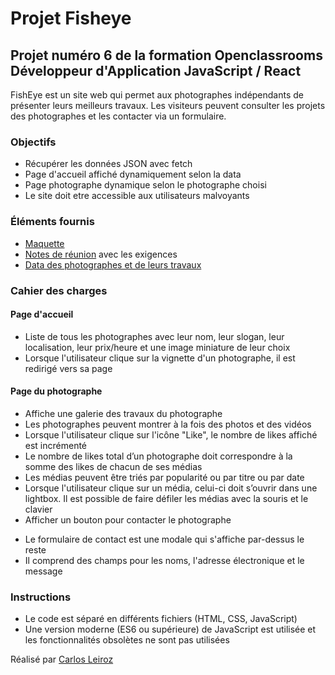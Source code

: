# Projet Fisheye

## Projet numéro 6 de la formation Openclassrooms Développeur d'Application JavaScript / React

FishEye est un site web qui permet aux photographes indépendants de présenter leurs meilleurs travaux. Les visiteurs peuvent consulter les projets des photographes et les contacter via un formulaire.

### Objectifs

- Récupérer les données JSON avec fetch
- Page d'accueil affiché dynamiquement selon la data
- Page photographe dynamique selon le photographe choisi
- Le site doit etre accessible aux utilisateurs malvoyants

### Éléments fournis

- [Maquette](https://www.figma.com/file/Q3yNeD7WTK9QHDldg9vaRl/UI-Design-FishEye-FR?type=design&node-id=0-1&mode=design&t=xZxRRPEtKdk9O3af-0)
- [Notes de réunion](https://course.oc-static.com/projects/Front-End+V2/P5+Javascript+%26+Accessibility/Notes+de+reunion.pdf) avec les exigences
- [Data des photographes et de leurs travaux](https://github.com/OpenClassrooms-Student-Center/Front-End-Fisheye/blob/main/data/photographers.json)

### Cahier des charges

#### Page d'accueil

- Liste de tous les photographes avec leur nom, leur slogan, leur
  localisation, leur prix/heure et une image miniature de leur choix
- Lorsque l'utilisateur clique sur la vignette d'un photographe, il est redirigé vers sa page

#### Page du photographe

- Affiche une galerie des travaux du photographe
- Les photographes peuvent montrer à la fois des photos et des vidéos
- Lorsque l'utilisateur clique sur l'icône "Like", le nombre de likes affiché est incrémenté
- Le nombre de likes total d’un photographe doit correspondre à la
  somme des likes de chacun de ses médias
- Les médias peuvent être triés par popularité ou par titre ou par date
- Lorsque l'utilisateur clique sur un média, celui-ci doit s’ouvrir dans une lightbox. Il est possible de faire défiler les médias avec la souris et le clavier
- Afficher un bouton pour contacter le photographe
* Le formulaire de contact est une modale qui s'affiche par-dessus
le reste
* Il comprend des champs pour les noms, l'adresse électronique et
le message

### Instructions

- Le code est séparé en différents fichiers (HTML, CSS, JavaScript)
- Une version moderne (ES6 ou supérieure) de JavaScript est utilisée et les fonctionnalités obsolètes ne sont pas utilisées

Réalisé par [Carlos Leiroz](https://www.linkedin.com/in/carlos-leiroz/)

